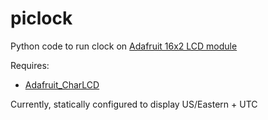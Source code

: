 # piclock
Python code to run clock on [Adafruit 16x2 LCD module](https://www.adafruit.com/product/1110)

Requires:
* [Adafruit_CharLCD](https://github.com/adafruit/Adafruit_Python_CharLCD/blob/master/Adafruit_CharLCD/Adafruit_CharLCD.py)


Currently, statically configured to display US/Eastern + UTC
